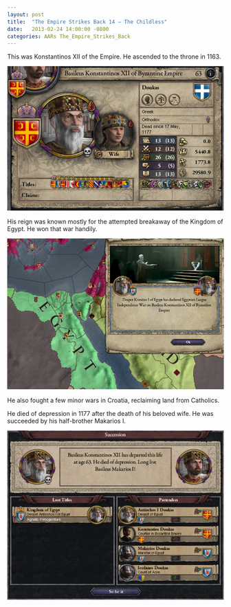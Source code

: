 ```yaml
---
layout: post
title:  "The Empire Strikes Back 14 – The Childless"
date:   2013-02-24 14:00:00 -0800
categories: AARs The_Empire_Strikes_Back
---
```

This was Konstantinos XII of the Empire. He ascended to the throne in 1163.

![](/assets/tesb_images/14-1.png)

His reign was known mostly for the attempted breakaway of the Kingdom of Egypt. He won that war handily.

![](/assets/tesb_images/14-2.png)

He also fought a few minor wars in Croatia, reclaiming land from Catholics.

He died of depression in 1177 after the death of his beloved wife. He was succeeded by his half-brother Makarios I.

![](/assets/tesb_images/14-3.png)